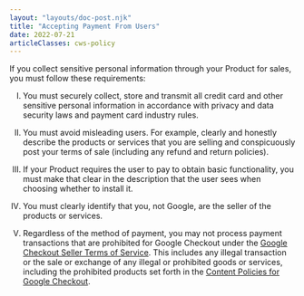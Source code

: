 ```yaml
---
layout: "layouts/doc-post.njk"
title: "Accepting Payment From Users"
date: 2022-07-21
articleClasses: cws-policy
---
```


If you collect sensitive personal information through your Product for sales, you must follow these
requirements:

<!-- Atypical formatting is necessary to enable markdown formatting for LI contents -->
<ol type="I">
<li>

You must securely collect, store and transmit all credit card and other sensitive personal
information in accordance with privacy and data security laws and payment card industry rules.

</li>
<li>

You must avoid misleading users. For example, clearly and honestly describe the products or services
that you are selling and conspicuously post your terms of sale (including any refund and return
policies).

</li>
<li>

If your Product requires the user to pay to obtain basic functionality, you must make that clear in
the description that the user sees when choosing whether to install it.

</li>
<li>

You must clearly identify that you, not Google, are the seller of the products or services.

</li>
<li>

Regardless of the method of payment, you may not process payment transactions that are prohibited
for Google Checkout under the [Google Checkout Seller Terms of Service][checkout-terms]. This
includes any illegal transaction or the sale or exchange of any illegal or prohibited goods or
services, including the prohibited products set forth in the [Content Policies for Google
Checkout][checkout-policies].

</li>
</ol>

[checkout-terms]: http://checkout.google.com/termsOfService?type=Seller
[checkout-policies]: http://checkout.google.com/seller/content_policies.html
